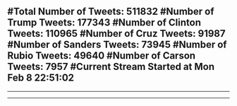 #Total Number of Tweets: 511832 
#Number of Trump Tweets: 177343
#Number of Clinton Tweets: 110965
#Number of Cruz Tweets: 91987
#Number of Sanders Tweets: 73945
#Number of Rubio Tweets: 49640
#Number of Carson Tweets: 7957
#Current Stream Started at Mon Feb  8 22:51:02
---
---
---
